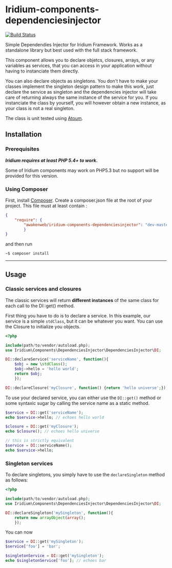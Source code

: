 Iridium-components-dependenciesinjector
=======================================

[![Build Status](https://travis-ci.org/awakenweb/Iridium-components-dependenciesinjector.png?branch=master)](https://travis-ci.org/awakenweb/Iridium-components-dependenciesinjector)

Simple Dependendies Injector for Iridium Framework. Works as a standalone library but best used with the full stack framework.

This component allows you to declare objetcs, closures, arrays, or any variables as services, that you can access in your application without having to instanciate them directly.

You can also declare objects as singletons.
You don't have to make your classes implement the singleton design pattern to make this work, just declare the service as singleton and the dependencies injector will take care of returning always the same instance of the service for you.
If you instanciate the class by yourself, you will however obtain a new instance, as your class is not a real singleton.


The class is unit tested using [Atoum](https://github.com/atoum/atoum).

Installation
------------
### Prerequisites

***Iridium requires at least PHP 5.4+ to work.***

Some of Iridium components may work on PHP5.3 but no support will be provided for this version.

### Using Composer
First, install [Composer](http://getcomposer.org/ "Composer").
Create a composer.json file at the root of your project. This file must at least contain :
```json
{
    "require": {
        "awakenweb/iridium-components-dependenciesinjector": "dev-master"
        }
}
```
and then run
```bash
~$ composer install
```
---
Usage
-----

### Classic services and closures
The classic services will return __different instances__ of the same class for each call to the DI::get() method.

First thing you have to do is to declare a service. In this example, our service is a simple `stdClass`, but it can be whatever you want. You can use the Closure to initialize you objects.

```php
<?php

include(path/to/vendor/autoload.php);
use Iridium\Components\DependenciesInjector\DependenciesInjector\DI;

DI::declareService('serviceName', function(){
    $obj = new \stdClass();
    $obj->hello = 'hello world';
    return $obj;
    });

DI::declareClosure('myClosure', function() {return 'hello universe';});
```

To use your declared service, you can either use the `DI::get()` method or some syntaxic sugar by calling the service name as a static method.

```php
$service = DI::get('serviceName');
echo $service->hello; // echoes hello world

$closure = DI::get('myClosure');
echo $closure(); // echoes hello universe

// this is strictly equivalent
$service = DI::serviceName();
echo $service->hello;
```

### Singleton services

To declare singletons, you simply have to use the `declareSingleton` method as follows:
```php
<?php

include(path/to/vendor/autoload.php);
use Iridium\Components\DependenciesInjector\DependenciesInjector\DI;

DI::declareSingleton('mySingleton', function(){
    return new arrayObject(array();
    });
```

You can now

```php
$service = DI::get('mySingleton');
$service['foo'] = 'bar';

$singletonService = DI::get('mySingleton');
echo $singletonService['foo']; // echoes bar
```
